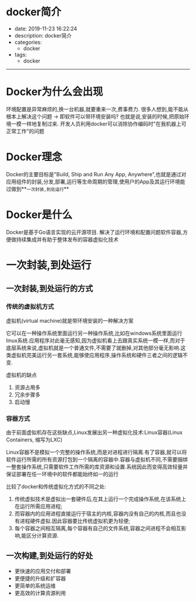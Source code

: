 #   docker简介
+ date: 2019-11-23 16:22:24
+ description: docker简介
+ categories:
  - docker
+ tags:
  - docker
---
#   Docker为什么会出现
环境配置是异常麻烦的,换一台机器,就要重来一次,费事费力.
很多人想到,能不能从根本上解决这个问题 -> 即软件可以带环境安装吗?
也就是说,安装的时候,把原始环境一模一样地复制过来.
开发人员利用docker可以消除协作编码时"在我机器上可正常工作"的问题

#   Docker理念
Docker的主要目标是"Build, Ship and Run Any App, Anywhere",也就是通过对应用组件的封装,分发,部署,运行等生命周期的管理,使用户的App及其运行环境能过做到**`一次封装,到处运行`**

#   Docker是什么
Docker是基于Go语言实现的云开源项目.
解决了运行环境和配置问题软件容器,方便做持续集成并有助于整体发布的容器虚拟化技术

#   一次封装,到处运行
##   一次封装,到处运行的方式
###  传统的虚拟机方式
虚拟机(virtual machine)就是带环境安装的一种解决方案

它可以在一种操作系统里面运行另一种操作系统,比如在windows系统里面运行linux系统.应用程序对此毫无感知,因为虚拟机看上去跟真实系统一模一样,而对于底层系统来说,虚拟机就是一个普通文件,不需要了就删掉,对其他部分毫无影响.这类虚拟机完美运行另一套系统,能够使应用程序,操作系统和硬件三者之间的逻辑不变.

虚拟机的缺点
1.  资源占用多
2.  冗余步骤多
3.  启动慢

###  容器方式
由于前面虚拟机存在这些缺点,Linux发展出另一种虚拟化技术:Linux容器(Linux Containers, 缩写为LXC)

Linux容器不是模拟一个完整的操作系统,而是对进程进行隔离.有了容器,就可以将软件运行所需的所有资源打包到一个隔离的容器中.容器与虚拟机不同,不需要捆绑一整套操作系统,只需要软件工作所需的库资源和设置.系统因此而变得高效轻量并保证部署在任一环境中的软件都能始终如一的运行

比较了docker和传统虚拟化方式的不同之处:
1.  传统虚拟技术是虚拟出一套硬件后,在其上运行一个完成操作系统,在该系统上在运行所需应用进程;
2.  而容器内的应用进程直接运行于宿主的内核,容器内没有自己的内核,而且也没有进程硬件虚拟.因此容器要比传统虚拟机更为轻便;
3.  每个容器之间相互隔离,每个容器有自己的文件系统,容器之间进程不会相互影响,能区分计算资源.

##   一次构建,到处运行的好处
+   更快速的应用交付和部署
+   更便捷的升级和扩容器
+   更简单的系统运维
+   更高效的计算资源利用
